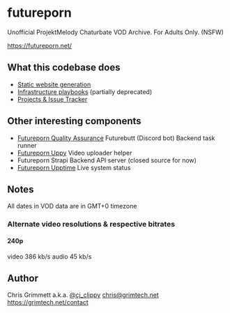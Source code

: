 # futureporn

Unofficial ProjektMelody Chaturbate VOD Archive. For Adults Only. (NSFW)

https://futureporn.net/

## What this codebase does

* [Static website generation](https://github.com/insanity54/futureporn/tree/main/website)
* [Infrastructure playbooks](https://github.com/insanity54/futureporn/tree/main/ansible/roles) (partially deprecated)
* [Projects & Issue Tracker](https://github.com/insanity54/futureporn/issues)

## Other interesting components

* [Futureporn Quality Assurance](https://github.com/insanity54/futureporn-qa) Futurebutt (Discord bot) Backend task runner
* [Futureporn Uppy](https://github.com/insanity54/futureporn-uppy) Video uploader helper
* Futureporn Strapi Backend API server (closed source for now)
* [Futureporn Upptime](https://github.com/insanity54/futureporn-status) Live system status

## Notes

All dates in VOD data are in GMT+0 timezone

### Alternate video resolutions & respective bitrates

#### 240p

video 386 kb/s
audio 45 kb/s


## Author

Chris Grimmett a.k.a. [@cj_clippy](https://twitter.com/cj_clippy) <chris@grimtech.net> https://grimtech.net/contact 
